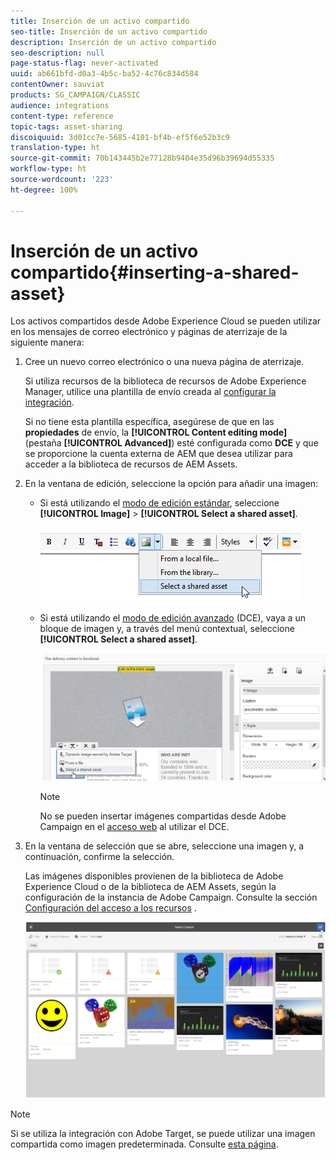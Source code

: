 ```yaml
---
title: Inserción de un activo compartido
seo-title: Inserción de un activo compartido
description: Inserción de un activo compartido
seo-description: null
page-status-flag: never-activated
uuid: ab661bfd-d0a3-4b5c-ba52-4c76c834d584
contentOwner: sauviat
products: SG_CAMPAIGN/CLASSIC
audience: integrations
content-type: reference
topic-tags: asset-sharing
discoiquuid: 3d01cc7e-5685-4101-bf4b-ef5f6e52b3c9
translation-type: ht
source-git-commit: 70b143445b2e77128b9404e35d96b39694d55335
workflow-type: ht
source-wordcount: '223'
ht-degree: 100%

---
```



# Inserción de un activo compartido{#inserting-a-shared-asset}

Los activos compartidos desde Adobe Experience Cloud se pueden utilizar en los mensajes de correo electrónico y páginas de aterrizaje de la siguiente manera:

1. Cree un nuevo correo electrónico o una nueva página de aterrizaje.

   Si utiliza recursos de la biblioteca de recursos de Adobe Experience Manager, utilice una plantilla de envío creada al [configurar la integración](../../integrations/using/configuring-access-to-assets.md#integrating-with-aem-assets).

   Si no tiene esta plantilla específica, asegúrese de que en las **propiedades** de envío, la **[!UICONTROL Content editing mode]** (pestaña **[!UICONTROL Advanced]**) esté configurada como **DCE** y que se proporcione la cuenta externa de AEM que desea utilizar para acceder a la biblioteca de recursos de AEM Assets.

1. En la ventana de edición, seleccione la opción para añadir una imagen:

   * Si está utilizando el [modo de edición estándar](../../delivery/using/defining-the-email-content.md#adding-images), seleccione **[!UICONTROL Image]** > **[!UICONTROL Select a shared asset]**.

      ![](assets/dam_insert_image_standard.png)

   * Si está utilizando el [modo de edición avanzado](../../web/using/about-campaign-html-editor.md) (DCE), vaya a un bloque de imagen y, a través del menú contextual, seleccione **[!UICONTROL Select a shared asset]**.

      ![](assets/dam_insert_image_dce.png)

      >[!NOTE]
      >
      >No se pueden insertar imágenes compartidas desde Adobe Campaign en el [acceso web](../../platform/using/adobe-campaign-workspace.md#console-and-web-access) al utilizar el DCE.

1. En la ventana de selección que se abre, seleccione una imagen y, a continuación, confirme la selección.

   Las imágenes disponibles provienen de la biblioteca de Adobe Experience Cloud o de la biblioteca de AEM Assets, según la configuración de la instancia de Adobe Campaign. Consulte la sección [Configuración del acceso a los recursos](../../integrations/using/configuring-access-to-assets.md) .

   ![](assets/dam_shared_image_selection.png)

>[!NOTE]
>
>Si se utiliza la integración con Adobe Target, se puede utilizar una imagen compartida como imagen predeterminada. Consulte [esta página](../../integrations/using/integrating-with-adobe-target.md).

